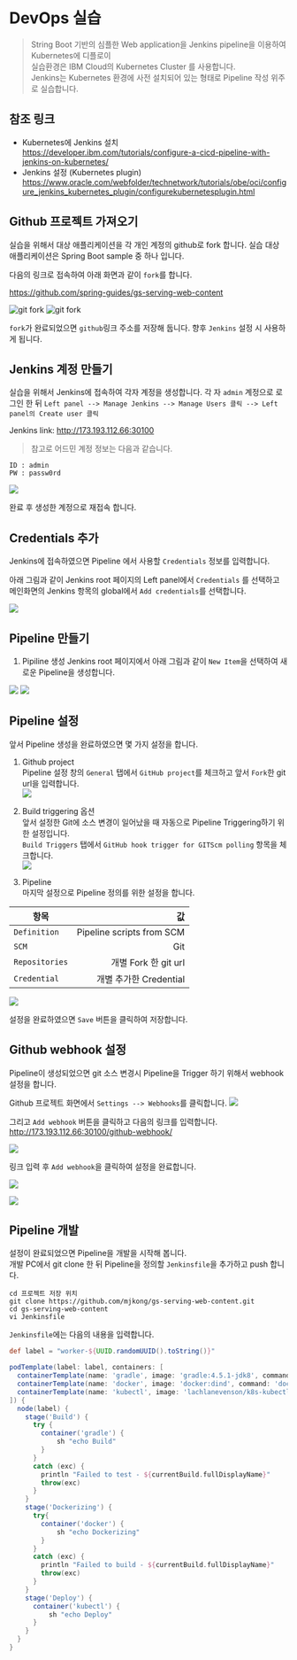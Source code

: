 # DevOps 실습

> String Boot 기반의 심플한 Web application을 Jenkins pipeline을 이용하여 Kubernetes에 디플로이   
> 실습환경은 IBM Cloud의 Kubernetes Cluster 를 사용합니다.   
> Jenkins는 Kubernetes 환경에 사전 설치되어 있는 형태로 Pipeline 작성 위주로 실습합니다.   

## 참조 링크
* Kubernetes에 Jenkins 설치   
  https://developer.ibm.com/tutorials/configure-a-cicd-pipeline-with-jenkins-on-kubernetes/
* Jenkins 설정 (Kubernetes plugin)   
  https://www.oracle.com/webfolder/technetwork/tutorials/obe/oci/configure_jenkins_kubernetes_plugin/configurekubernetesplugin.html
## Github 프로젝트 가져오기
실습을 위해서 대상 애플리케이션을 각 개인 계정의 github로 fork 합니다. 
실습 대상 애플리케이션은 Spring Boot sample 중 하나 입니다.

다음의 링크로 접속하여 아래 화면과 같이 `fork`를 합니다.

https://github.com/spring-guides/gs-serving-web-content

![git fork](./images/git_fork.png)
![git fork](./images/git_fork2.png)

`fork`가 완료되었으면 `github`링크 주소를 저장해 둡니다. 향후 `Jenkins` 설정 시 사용하게 됩니다.

## Jenkins 계정 만들기 
실습을 위해서 Jenkins에 접속하여 각자 계정을 생성합니다. 각 자 `admin` 계정으로 로그인 한 뒤 `Left panel --> Manage Jenkins --> Manage Users 클릭 --> Left panel의 Create user 클릭` 

Jenkins link: http://173.193.112.66:30100

> 참고로 어드민 계정 정보는 다음과 같습니다.   

~~~
ID : admin
PW : passw0rd
~~~

![](./images/create_user.png)

완료 후 생성한 계정으로 재접속 합니다.

## Credentials 추가
Jenkins에 접속하였으면 Pipeline 에서 사용할 `Credentials` 정보를 입력합니다.

아래 그림과 같이 Jenkins root 페이지의 Left panel에서 `Credentials` 를 선택하고 메인화면의 Jenkins 항목의 global에서 `Add credentials`를 선택합니다.

![](./images/add_credentials1.png)

## Pipeline 만들기

1. Pipiline 생성
Jenkins root 페이지에서 아래 그림과 같이 `New Item`을 선택하여 새로운 Pipeline을 생성합니다.

![](./images/pi1.png)
![](./images/pi2.png)

## Pipeline 설정
앞서 Pipeline 생성을 완료하였으면 몇 가지 설정을 합니다. 

1. Github project   
Pipeline 설정 창의 `General` 탭에서 `GitHub project`를 체크하고 앞서 `Fork`한 git url을 입력합니다.   
![](./images/pi_general.png)

1. Build triggering 옵션   
앞서 설정한 Git에 소스 변경이 일어났을 때 자동으로 Pipeline Triggering하기 위한 설정입니다.   
`Build Triggers` 탭에서 `GitHub hook trigger for GITScm polling` 항목을 체크합니다.  
![](./images/pi_trigger.png)   

1. Pipeline   
마지막 설정으로 Pipeline 정의를 위한 설정을 합니다.    

| 항목 | 값 |
|---|---:|
| `Definition` | Pipeline scripts from SCM |
| `SCM` | Git |
| `Repositories` | 개별 Fork 한 git url |
| `Credential` | 개별 추가한 Credential |

![](./images/pipeline.png)

설정을 완료하였으면 `Save` 버튼을 클릭하여 저장합니다.

## Github webhook 설정
Pipeline이 생성되었으면 git 소스 변경시 Pipeline을 Trigger 하기 위해서 webhook 설정을 합니다.

Github 프로젝트 화면에서 `Settings --> Webhooks`를 클릭합니다.
![](./images/webhook1.png)

그리고 `Add webhook` 버튼을 클릭하고 다음의 링크를 입력합니다.   
http://173.193.112.66:30100/github-webhook/   

![](./images/webhook2.png)

링크 입력 후 `Add webhook`을 클릭하여 설정을 완료합니다.   

![](./images/webhook3.png)

![](./images/webhook4.png)

## Pipeline 개발   
설정이 완료되었으면 Pipeline을 개발을 시작해 봅니다.   
개발 PC에서 git clone 한 뒤 Pipeline을 정의할 `Jenkinsfile`을 추가하고 push 합니다.

~~~shell
cd 프로젝트 저장 위치
git clone https://github.com/mjkong/gs-serving-web-content.git
cd gs-serving-web-content
vi Jenkinsfile
~~~

`Jenkinsfile`에는 다음의 내용을 입력합니다.

~~~groovy
def label = "worker-${UUID.randomUUID().toString()}"

podTemplate(label: label, containers: [
  containerTemplate(name: 'gradle', image: 'gradle:4.5.1-jdk8', command: 'cat', ttyEnabled: true),
  containerTemplate(name: 'docker', image: 'docker:dind', command: 'dockerd --host=unix:///var/run/docker.sock --host=tcp://0.0.0.0:2375 --storage-driver=overlay', ttyEnabled: true, alwaysPullImage: true, privileged: true),
  containerTemplate(name: 'kubectl', image: 'lachlanevenson/k8s-kubectl:v1.8.8', command: 'cat', ttyEnabled: true)
]) {
  node(label) {
    stage('Build') {
      try {
        container('gradle') {
            sh "echo Build"
        }
      }
      catch (exc) {
        println "Failed to test - ${currentBuild.fullDisplayName}"
        throw(exc)
      }
    }
    stage('Dockerizing') {
      try{
        container('docker') {
            sh "echo Dockerizing"
        }
      }
      catch (exc) {
        println "Failed to build - ${currentBuild.fullDisplayName}"
        throw(exc)
      }
    }
    stage('Deploy') {
      container('kubectl') {
          sh "echo Deploy"
      }
    }
  }
}
~~~
